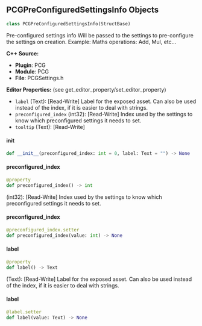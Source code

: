## PCGPreConfiguredSettingsInfo Objects

```python
class PCGPreConfiguredSettingsInfo(StructBase)
```

Pre-configured settings info
Will be passed to the settings to pre-configure the settings on creation.
Example: Maths operations: Add, Mul, etc...

**C++ Source:**

- **Plugin**: PCG
- **Module**: PCG
- **File**: PCGSettings.h

**Editor Properties:** (see get_editor_property/set_editor_property)

- ``label`` (Text):  [Read-Write] Label for the exposed asset. Can also be used instead of the index, if it is easier to deal with strings.
- ``preconfigured_index`` (int32):  [Read-Write] Index used by the settings to know which preconfigured settings it needs to set.
- ``tooltip`` (Text):  [Read-Write]

<a id="unreal.PCGPreConfiguredSettingsInfo.__init__"></a>

#### __init__

```python
def __init__(preconfigured_index: int = 0, label: Text = "") -> None
```

<a id="unreal.PCGPreConfiguredSettingsInfo.preconfigured_index"></a>

#### preconfigured_index

```python
@property
def preconfigured_index() -> int
```

(int32):  [Read-Write] Index used by the settings to know which preconfigured settings it needs to set.

<a id="unreal.PCGPreConfiguredSettingsInfo.preconfigured_index"></a>

#### preconfigured_index

```python
@preconfigured_index.setter
def preconfigured_index(value: int) -> None
```

<a id="unreal.PCGPreConfiguredSettingsInfo.label"></a>

#### label

```python
@property
def label() -> Text
```

(Text):  [Read-Write] Label for the exposed asset. Can also be used instead of the index, if it is easier to deal with strings.

<a id="unreal.PCGPreConfiguredSettingsInfo.label"></a>

#### label

```python
@label.setter
def label(value: Text) -> None
```

<a id="unreal.DeterminismTestResult"></a>